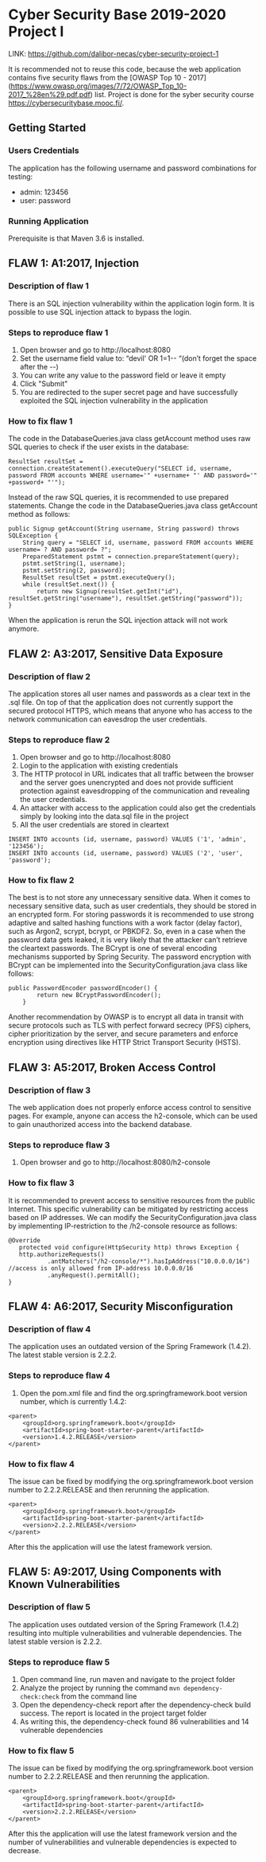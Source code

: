 # Cyber Security Base 2019-2020 Project I

LINK: https://github.com/dalibor-necas/cyber-security-project-1

It is recommended not to reuse this code, because the web application contains five security flaws from the [OWASP Top 10 - 2017] (https://www.owasp.org/images/7/72/OWASP_Top_10-2017_%28en%29.pdf.pdf) list. Project is done for the syber security course https://cybersecuritybase.mooc.fi/.

## Getting Started

### Users Credentials

The application has the following username and password combinations for testing:

* admin: 123456
* user: password

### Running Application

Prerequisite is that Maven 3.6 is installed.

## FLAW 1: A1:2017, Injection

### Description of flaw 1
There is an SQL injection vulnerability within the application login form. It is possible to use SQL injection attack to bypass the login.

### Steps to reproduce flaw 1
1. Open browser and go to http://localhost:8080
2. Set the username field value to: “devil' OR 1=1-- “(don’t forget the space after the --)
3. You can write any value to the password field or leave it empty
4. Click "Submit"
5. You are redirected to the super secret page and have successfully exploited the SQL injection vulnerability in the application

### How to fix flaw 1
The code in the DatabaseQueries.java class getAccount method uses raw SQL queries to check if the user exists in the database:
```
ResultSet resultSet = connection.createStatement().executeQuery("SELECT id, username, password FROM accounts WHERE username='" +username+ "' AND password='" +password+ "'");
```
Instead of the raw SQL queries, it is recommended to use prepared statements. Change the code in the DatabaseQueries.java class getAccount method as follows:
```
public Signup getAccount(String username, String password) throws SQLException {
    String query = "SELECT id, username, password FROM accounts WHERE username= ? AND password= ?";
    PreparedStatement pstmt = connection.prepareStatement(query);
    pstmt.setString(1, username);
    pstmt.setString(2, password);
    ResultSet resultSet = pstmt.executeQuery();
    while (resultSet.next()) {
        return new Signup(resultSet.getInt("id"), resultSet.getString("username"), resultSet.getString("password"));
}
```
When the application is rerun the SQL injection attack will not work anymore.
 
## FLAW 2: A3:2017, Sensitive Data Exposure

### Description of flaw 2
The application stores all user names and passwords as a clear text in the .sql file. On top of that the application does not currently support the secured protocol HTTPS, which means that anyone who has access to the network communication can eavesdrop the user credentials.

### Steps to reproduce flaw 2
1. Open browser and go to http://localhost:8080
2. Login to the application with existing credentials
3. The HTTP protocol in URL indicates that all traffic between the browser and the server goes unencrypted and does not provide sufficient protection against eavesdropping of the communication and revealing the user credentials.
4. An attacker with access to the application could also get the credentials simply by looking into the data.sql file in the project
5. All the user credentials are stored in cleartext

```
INSERT INTO accounts (id, username, password) VALUES ('1', 'admin', '123456');
INSERT INTO accounts (id, username, password) VALUES ('2', 'user', 'password');
```
 
### How to fix flaw 2
The best is to not store any unnecessary sensitive data. When it comes to necessary sensitive data, such as user credentials, they should be stored in an encrypted form. For storing passwords it is recommended to use strong adaptive and salted hashing functions with a work factor (delay factor), such as Argon2, scrypt, bcrypt, or PBKDF2. So, even in a case when the password data gets leaked, it is very likely that the attacker can’t retrieve the cleartext passwords.
The BCrypt is one of several encoding mechanisms supported by Spring Security. The password encryption with BCrypt can be implemented into the SecurityConfiguration.java class like follows:
```
public PasswordEncoder passwordEncoder() {
        return new BCryptPasswordEncoder();
    }
```
Another recommendation by OWASP is to encrypt all data in transit with secure protocols such as TLS with perfect forward secrecy (PFS) ciphers, cipher prioritization by the server, and secure parameters and enforce encryption using directives like HTTP Strict Transport Security (HSTS).

## FLAW 3: A5:2017, Broken Access Control

### Description of flaw 3
The web application does not properly enforce access control to sensitive pages. For example, anyone can access the h2-console, which can be used to gain unauthorized access into the backend database.

### Steps to reproduce flaw 3
1. Open browser and go to http://localhost:8080/h2-console

### How to fix flaw 3
It is recommended to prevent access to sensitive resources from the public Internet. This specific vulnerability can be mitigated by restricting access based on IP addresses.
We can modify the SecurityConfiguration.java class by implementing IP-restriction to the /h2-console resource as follows:
```
@Override
   protected void configure(HttpSecurity http) throws Exception {
   http.authorizeRequests()
           .antMatchers("/h2-console/*").hasIpAddress("10.0.0.0/16") //access is only allowed from IP-address 10.0.0.0/16
           .anyRequest().permitAll();
}
``` 
## FLAW 4: A6:2017, Security Misconfiguration

### Description of flaw 4
The application uses an outdated version of the Spring Framework (1.4.2). The latest stable version is 2.2.2.

### Steps to reproduce flaw 4
1. Open the pom.xml file and find the org.springframework.boot version number, which is currently 1.4.2:
```
<parent>
    <groupId>org.springframework.boot</groupId>
    <artifactId>spring-boot-starter-parent</artifactId>
    <version>1.4.2.RELEASE</version>
</parent>
```
### How to fix flaw 4
The issue can be fixed by modifying the org.springframework.boot version number to 2.2.2.RELEASE and then rerunning the application.
```
<parent>
    <groupId>org.springframework.boot</groupId>
    <artifactId>spring-boot-starter-parent</artifactId>
    <version>2.2.2.RELEASE</version>
</parent>
```
After this the application will use the latest framework version.

## FLAW 5: A9:2017, Using Components with Known Vulnerabilities

### Description of flaw 5
The application uses outdated version of the Spring Framework (1.4.2) resulting into multiple vulnerabilities and vulnerable dependencies. The latest stable version is 2.2.2.

### Steps to reproduce flaw 5
1. Open command line, run maven and navigate to the project folder
2. Analyze the project by running the command
`mvn dependency-check:check`
from the command line
3. Open the dependency-check report after the dependency-check build success. The report is located in the project target folder
4. As writing this, the dependency-check found 86 vulnerabilities and 14 vulnerable dependencies

### How to fix flaw 5
The issue can be fixed by modifying the org.springframework.boot version number to 2.2.2.RELEASE and then rerunning the application.
```
<parent>
    <groupId>org.springframework.boot</groupId>
    <artifactId>spring-boot-starter-parent</artifactId>
    <version>2.2.2.RELEASE</version>
</parent>
```
After this the application will use the latest framework version and the number of vulnerabilities and vulnerable dependencies is expected to decrease.
